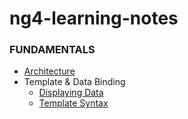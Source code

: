 # ng4-learning-notes

### FUNDAMENTALS

* [Architecture](./1-architecture.md)
* Template & Data Binding
  * [Displaying Data](./2-1-displaying-data.md)
  * [Template Syntax](./2-2-template-syntax.md)
